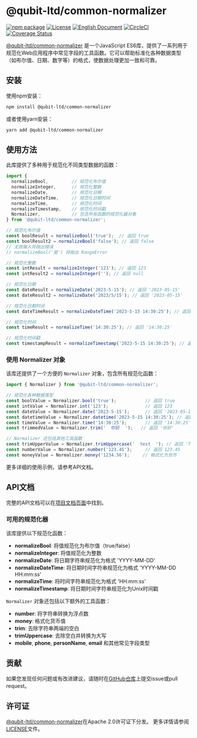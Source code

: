 # @qubit-ltd/common-normalizer

[![npm package](https://img.shields.io/npm/v/@qubit-ltd/common-normalizer.svg)](https://npmjs.com/package/@qubit-ltd/common-normalizer)
[![License](https://img.shields.io/badge/License-Apache-blue.svg)](https://www.apache.org/licenses/LICENSE-2.0)
[![English Document](https://img.shields.io/badge/Document-English-blue.svg)](README.md)
[![CircleCI](https://dl.circleci.com/status-badge/img/gh/Haixing-Hu/js-common-normalizer/tree/master.svg?style=shield)](https://dl.circleci.com/status-badge/redirect/gh/Haixing-Hu/js-common-normalizer/tree/master)
[![Coverage Status](https://coveralls.io/repos/github/Haixing-Hu/js-common-normalizer/badge.svg?branch=master)](https://coveralls.io/github/Haixing-Hu/js-common-normalizer?branch=master)

[@qubit-ltd/common-normalizer] 是一个JavaScript ES6库，提供了一系列用于规范化Web应用程序中常见字段的工具函数。它可以帮助标准化各种数据类型（如布尔值、日期、数字等）的格式，使数据处理更加一致和可靠。

## <span id="installation">安装</span>

使用npm安装：

```bash
npm install @qubit-ltd/common-normalizer
```

或者使用yarn安装：

```bash
yarn add @qubit-ltd/common-normalizer
```

## <span id="usage">使用方法</span>

此库提供了多种用于规范化不同类型数据的函数：

```javascript
import {
  normalizeBool,         // 规范化布尔值
  normalizeInteger,      // 规范化整数
  normalizeDate,         // 规范化日期
  normalizeDateTime,     // 规范化日期时间
  normalizeTime,         // 规范化时间
  normalizeTimestamp,    // 规范化时间戳
  Normalizer,            // 包含所有函数的规范化器对象
} from '@qubit-ltd/common-normalizer';

// 规范化布尔值
const boolResult = normalizeBool('true');  // 返回 true
const boolResult2 = normalizeBool('false'); // 返回 false
// 无效输入将抛出错误
// normalizeBool('是') 将抛出 RangeError

// 规范化整数
const intResult = normalizeInteger('123'); // 返回 123
const intResult2 = normalizeInteger(''); // 返回 null

// 规范化日期
const dateResult = normalizeDate('2023-5-15'); // 返回 '2023-05-15'
const dateResult2 = normalizeDate('2023/5/15'); // 返回 '2023-05-15'

// 规范化日期时间
const dateTimeResult = normalizeDateTime('2023-5-15 14:30:25'); // 返回 '2023-05-15 14:30:25'

// 规范化时间
const timeResult = normalizeTime('14:30:25'); // 返回 '14:30:25'

// 规范化时间戳
const timestampResult = normalizeTimestamp('2023-5-15 14:30:25'); // 返回 Unix 时间戳
```

### 使用 Normalizer 对象

该库还提供了一个方便的 `Normalizer` 对象，包含所有规范化函数：

```javascript
import { Normalizer } from '@qubit-ltd/common-normalizer';

// 规范化各种数据类型
const boolValue = Normalizer.bool('true');           // 返回 true
const intValue = Normalizer.int('123');              // 返回 123
const dateValue = Normalizer.date('2023-5-15');      // 返回 '2023-05-15'
const datetimeValue = Normalizer.datetime('2023-5-15 14:30:25'); // 返回 '2023-05-15 14:30:25'
const timeValue = Normalizer.time('14:30:25');       // 返回 '14:30:25'
const trimmedValue = Normalizer.trim('  你好  ');   // 返回 '你好'

// Normalizer 还包括其他工具函数
const trimUpperValue = Normalizer.trimUppercase('  test  '); // 返回 'TEST'
const numberValue = Normalizer.number('123.45');     // 返回 123.45
const moneyValue = Normalizer.money('1234.56');     // 格式化为货币
```

更多详细的使用示例，请参考API文档。

## <span id="api">API文档</span>

完整的API文档可以在[项目文档页面](https://haixing-hu.github.io/js-common-normalizer/)中找到。

### 可用的规范化器

该库提供以下规范化函数：

- **normalizeBool**: 将值规范化为布尔值（true/false）
- **normalizeInteger**: 将值规范化为整数
- **normalizeDate**: 将日期字符串规范化为格式 'YYYY-MM-DD'
- **normalizeDateTime**: 将日期时间字符串规范化为格式 'YYYY-MM-DD HH:mm:ss'
- **normalizeTime**: 将时间字符串规范化为格式 'HH:mm:ss'
- **normalizeTimestamp**: 将日期时间字符串规范化为Unix时间戳

`Normalizer` 对象还包括以下额外的工具函数：
- **number**: 将字符串转换为浮点数
- **money**: 格式化货币值
- **trim**: 去除字符串两端的空白
- **trimUppercase**: 去除空白并转换为大写
- **mobile**, **phone**, **personName**, **email** 和其他常见字段类型

## <span id="contributing">贡献</span>

如果您发现任何问题或有改进建议，请随时在[GitHub仓库]上提交issue或pull request。

## <span id="license">许可证</span>

[@qubit-ltd/common-normalizer]在Apache 2.0许可证下分发。
更多详情请参阅[LICENSE](LICENSE)文件。

[@qubit-ltd/common-normalizer]: https://npmjs.com/package/@qubit-ltd/common-normalizer
[GitHub仓库]: https://github.com/Haixing-Hu/js-common-normalizer 